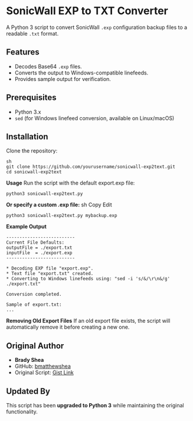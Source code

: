# SonicWall EXP to TXT Converter

A Python 3 script to convert SonicWall `.exp` configuration backup files to a readable `.txt` format.

## Features
- Decodes Base64 `.exp` files.
- Converts the output to Windows-compatible linefeeds.
- Provides sample output for verification.

## Prerequisites
- Python 3.x
- `sed` (for Windows linefeed conversion, available on Linux/macOS)

## Installation
Clone the repository:
```
sh
git clone https://github.com/yourusername/sonicwall-exp2text.git
cd sonicwall-exp2text
```

**Usage**
Run the script with the default export.exp file:
```
python3 sonicwall-exp2text.py
```
**Or specify a custom .exp file:**
sh
Copy
Edit
```
python3 sonicwall-exp2text.py mybackup.exp
```
**Example Output**
```
--------------------------
Current File Defaults:
outputFile = ./export.txt
inputFile  = ./export.exp
--------------------------

* Decoding EXP file "export.exp".
* Text file "export.txt" created.
* Converting to Windows linefeeds using: "sed -i 's/&/\r\n&/g' ./export.txt"

Conversion completed.

Sample of export.txt:
...
```

**Removing Old Export Files**
If an old export file exists, the script will automatically remove it before creating a new one.

## Original Author  
- **Brady Shea**  
- GitHub: [bmatthewshea](https://gist.github.com/bmatthewshea)  
- Original Script: [Gist Link](https://gist.github.com/bmatthewshea/c038a0d38ce8804ac6eae39ae8f814f3)  

## Updated By  
This script has been **upgraded to Python 3** while maintaining the original functionality.
